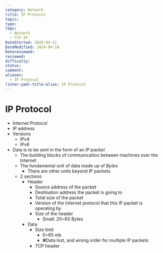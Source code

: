 ```yaml
---
category: Network
title: IP Protocol
topic: 
type: 
tags:
  - Network
  - TCP-IP
DateStarted: 2024-04-11
DateModified: 2024-04-18
Datereviewed: 
reviewed: 
difficulty: 
status: 
comment: 
aliases:
  - IP Protocol
linter-yaml-title-alias: IP Protocol
---
```


# IP Protocol

- Internet Protocol
- IP address
- Versions
  - IPv4
  - IPv6
- Data is to be sent in the form of an _IP packet_
  - The building blocks of communication between machines over the Internet
  - The fundamental unit of data made up of _Bytes_
    - There are other units beyond IP packets
  - 2 sections
    - Header
      - Source address of the packet
      - Destination address the packet is going to
      - Total size of the packet
      - Version of the Internet protocol that this IP packet is operating by
      - Size of the header
        - Small: 20~60 Bytes
    - Data
      - Size limit
        - 0~65 mb
        - ❌Data lost, and wrong order for multiple IP packets
      - TCP header
